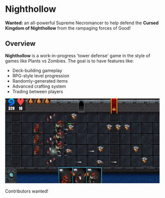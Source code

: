 # Nighthollow

**Wanted:** an all-powerful Supreme Necromancer to help defend the **Cursed Kingdom of Nighthollow** from the rampaging forces of Good!

## Overview

**Nighthollow** is a work-in-progress 'tower defense' game in the style of games like Plants vs Zombies. The goal is to have features like:

* Deck-building gameplay
* RPG-style level progression
* Randomly-generated items
* Advanced crafting system
* Trading between players

![Gameplay](https://github.com/thurn/nighthollow/raw/master/img/gameplay.gif)

Contributors wanted!
